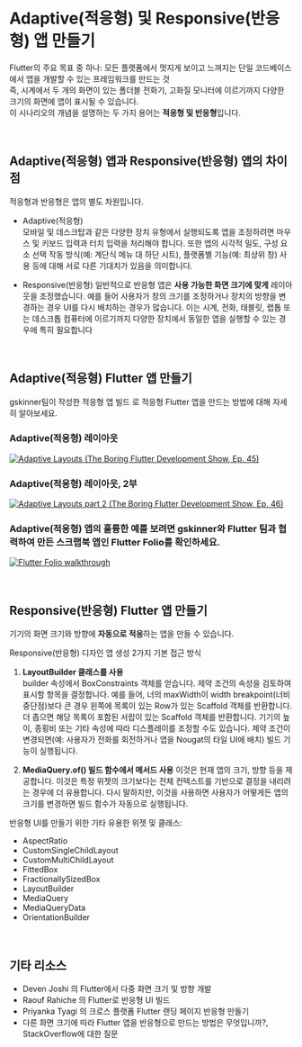 # Adaptive(적응형) 및 Responsive(반응형) 앱 만들기  

Flutter의 주요 목표 중 하나: 모든 플랫폼에서 멋지게 보이고 느껴지는 단일 코드베이스에서 앱을 개발할 수 있는 프레임워크를 만드는 것  
즉, 시계에서 두 개의 화면이 있는 폴더블 전화기, 고화질 모니터에 이르기까지 다양한 크기의 화면에 앱이 표시될 수 있습니다.  
이 시나리오의 개념을 설명하는 두 가지 용어는 **적응형 및 반응형**입니다.  

<br/>

## Adaptive(적응형) 앱과 Responsive(반응형) 앱의 차이점  

적응형과 반응형은 앱의 별도 차원입니다.  

* Adaptive(적응형)  
모바일 및 데스크탑과 같은 다양한 장치 유형에서 실행되도록 앱을 조정하려면 마우스 및 키보드 입력과 터치 입력을 처리해야 합니다. 또한 앱의 시각적 밀도, 구성 요소 선택 작동 방식(예: 계단식 메뉴 대 하단 시트), 플랫폼별 기능(예: 최상위 창) 사용 등에 대해 서로 다른 기대치가 있음을 의미합니다.
 

* Responsive(반응형)
일반적으로 반응형 앱은 **사용 가능한 화면 크기에 맞게** 레이아웃을 조정했습니다. 예를 들어 사용자가 창의 크기를 조정하거나 장치의 방향을 변경하는 경우 UI를 다시 배치하는 경우가 많습니다. 이는 시계, 전화, 태블릿, 랩톱 또는 데스크톱 컴퓨터에 이르기까지 다양한 장치에서 동일한 앱을 실행할 수 있는 경우에 특히 필요합니다  

<br/>

## Adaptive(적응형) Flutter 앱 만들기  

gskinner팀이 작성한 적응형 앱 빌드 로 적응형 Flutter 앱을 만드는 방법에 대해 자세히 알아보세요.  

### Adaptive(적응형) 레이아웃  

[![Adaptive Layouts (The Boring Flutter Development Show, Ep. 45)](http://img.youtube.com/vi/n6Awpg1MO6M/0.jpg)](https://youtu.be/n6Awpg1MO6M)  

### Adaptive(적응형) 레이아웃, 2부  

[![Adaptive Layouts part 2 (The Boring Flutter Development Show, Ep. 46)](http://img.youtube.com/vi/eikOZzfc0l4/0.jpg)](https://youtu.be/eikOZzfc0l4)  

### Adaptive(적응형) 앱의 훌륭한 예를 보려면 gskinner와 Flutter 팀과 협력하여 만든 스크랩북 앱인 Flutter Folio를 확인하세요.  

[![Flutter Folio walkthrough](http://img.youtube.com/vi/yytBENOnF0w/0.jpg)](https://youtu.be/yytBENOnF0w)  

<br/>

## Responsive(반응형) Flutter 앱 만들기

기기의 화면 크기와 방향에 **자동으로 적응**하는 앱을 만들 수 있습니다.  

Responsive(반응형) 디자인 앱 생성 2가지 기본 접근 방식  

1. **LayoutBuilder 클래스를 사용**  
builder 속성에서 BoxConstraints 객체를 얻습니다. 제약 조건의 속성을 검토하여 표시할 항목을 결정합니다. 예를 들어, 너의 maxWidth이 width breakpoint(너비 중단점)보다 큰 경우 왼쪽에 목록이 있는 Row가 있는 Scaffold 객체를 반환합니다. 더 좁으면 해당 목록이 포함된 서랍이 있는 Scaffold 객체를 반환합니다. 기기의 높이, 종횡비 또는 기타 속성에 따라 디스플레이를 조정할 수도 있습니다. 제약 조건이 변경되면(예: 사용자가 전화를 회전하거나 앱을 Nougat의 타일 UI에 배치) 빌드 기능이 실행됩니다.  

2. **MediaQuery.of() 빌드 함수에서 메서드 사용**
이것은 현재 앱의 크기, 방향 등을 제공합니다. 이것은 특정 위젯의 크기보다는 전체 컨텍스트를 기반으로 결정을 내리려는 경우에 더 유용합니다. 다시 말하지만, 이것을 사용하면 사용자가 어떻게든 앱의 크기를 변경하면 빌드 함수가 자동으로 실행됩니다.  


반응형 UI를 만들기 위한 기타 유용한 위젯 및 클래스:  
* AspectRatio
* CustomSingleChildLayout
* CustomMultiChildLayout
* FittedBox
* FractionallySizedBox
* LayoutBuilder
* MediaQuery
* MediaQueryData
* OrientationBuilder  

<br/>

## 기타 리소스
* Deven Joshi 의 Flutter에서 다중 화면 크기 및 방향 개발
* Raouf Rahiche 의 Flutter로 반응형 UI 빌드
* Priyanka Tyagi 의 크로스 플랫폼 Flutter 랜딩 페이지 반응형 만들기
* 다른 화면 크기에 따라 Flutter 앱을 반응형으로 만드는 방법은 무엇입니까?, StackOverflow에 대한 질문
